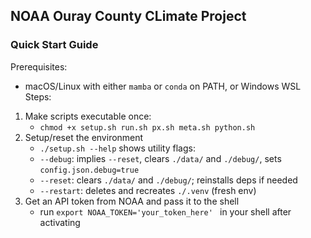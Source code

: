 ## NOAA Ouray County CLimate Project


### Quick Start Guide

Prerequisites:
- macOS/Linux with either `mamba` or `conda` on PATH, or Windows WSL 
Steps:
1) Make scripts executable once:
    - `chmod +x setup.sh run.sh px.sh meta.sh python.sh`
2) Setup/reset the environment
    - `./setup.sh --help` shows utility flags:
    - `--debug`: implies `--reset`, clears `./data/` and `./debug/`, sets `config.json.debug=true`
    - `--reset`: clears `./data/` and `./debug/`; reinstalls deps if needed
    - `--restart`: deletes and recreates `./.venv` (fresh env)
3) Get an API token from NOAA and pass it to the shell
    - run `export NOAA_TOKEN='your_token_here' ` in your shell after activating
